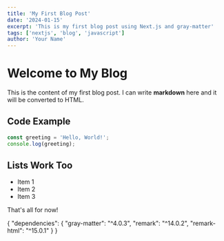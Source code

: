 ```yaml
---
title: 'My First Blog Post'
date: '2024-01-15'
excerpt: 'This is my first blog post using Next.js and gray-matter'
tags: ['nextjs', 'blog', 'javascript']
author: 'Your Name'
---
```


# Welcome to My Blog

This is the content of my first blog post. I can write **markdown** here and it will be converted to HTML.

## Code Example

```javascript
const greeting = 'Hello, World!';
console.log(greeting);
```

## Lists Work Too

- Item 1
- Item 2
- Item 3

That's all for now!

{
  "dependencies": {
    "gray-matter": "^4.0.3",
    "remark": "^14.0.2",
    "remark-html": "^15.0.1"
  }
}